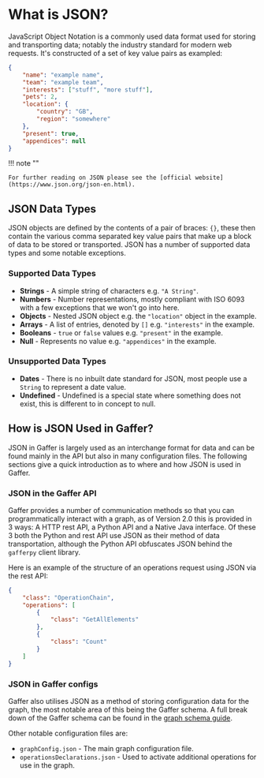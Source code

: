 # What is JSON?

JavaScript Object Notation is a commonly used data format used for storing and
transporting data; notably the industry standard for modern web requests. It's
constructed of a set of key value pairs as exampled:

```json title="JSON Example"
{
    "name": "example name",
    "team": "example team",
    "interests": ["stuff", "more stuff"],
    "pets": 2,
    "location": {
        "country": "GB",
        "region": "somewhere"
    },
    "present": true,
    "appendices": null
}
```

!!! note ""

    For further reading on JSON please see the [official website](https://www.json.org/json-en.html).

## JSON Data Types

JSON objects are defined by the contents of a pair of braces: `{}`, these then
contain the various comma separated key value pairs that make up a block of data
to be stored or transported. JSON has a number of supported data types and some
notable exceptions.

### Supported Data Types

- **Strings** - A simple string of characters e.g. `"A String"`.
- **Numbers** - Number representations, mostly compliant with ISO 6093 with a
  few exceptions that we won't go into here.
- **Objects** - Nested JSON object e.g. the `"location"` object in the example.
- **Arrays** - A list of entries, denoted by `[]` e.g. `"interests"` in the
  example.
- **Booleans** - `true` or `false` values e.g. `"present"` in the example.
- **Null** - Represents no value e.g. `"appendices"` in the example.

### Unsupported Data Types

- **Dates** - There is no inbuilt date standard for JSON, most people use a
  `String` to represent a date value.
- **Undefined** - Undefined is a special state where something does not exist,
  this is different to in concept to null.

## How is JSON Used in Gaffer?

JSON in Gaffer is largely used as an interchange format for data and can be found
mainly in the API but also in many configuration files. The following sections
give a quick introduction as to where and how JSON is used in Gaffer.

### JSON in the Gaffer API

Gaffer provides a number of communication methods so that you can
programmatically interact with a graph, as of Version 2.0 this is provided in 3
ways: A HTTP rest API, a Python API and a Native Java interface. Of these 3 both the
Python and rest API use JSON as their method of data transportation, although
the Python API obfuscates JSON behind the `gafferpy` client library.

Here is an example of the structure of an operations request using JSON via the
rest API:

```json
{
    "class": "OperationChain",
    "operations": [
        {
            "class": "GetAllElements"
        },
        {
            "class": "Count"
        }
    ]
}
```

### JSON in Gaffer configs

Gaffer also utilises JSON as a method of storing configuration data for the
graph, the most notable area of this being the Gaffer schema. A full break down
of the Gaffer schema can be found in the [graph schema guide](../schema.md).

Other notable configuration files are:

- `graphConfig.json` - The main graph configuration file.
- `operationsDeclarations.json` - Used to activate additional operations for use
  in the graph.
